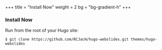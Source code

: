 +++
title = "Install Now"
weight = 2
bg = "bg-gradient-h"
+++
<!-- : .wrap -->

### **Install Now**
<!-- : .text-intro -->Run from the root of your Hugo site:
~~~
$ git clone https://github.com/RCJacH/hugo-webslides.git themes/hugo-webslides
~~~
